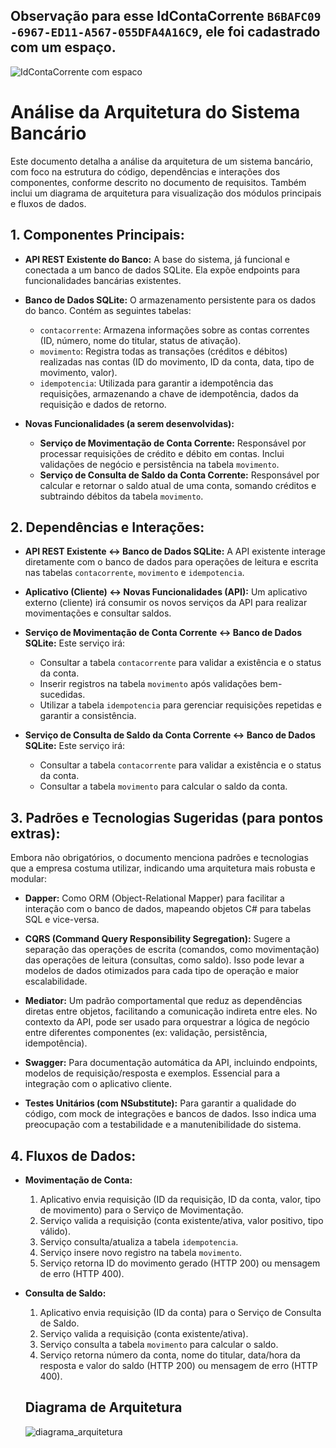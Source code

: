 ## Observação para esse IdContaCorrente `B6BAFC09 -6967-ED11-A567-055DFA4A16C9`, ele foi cadastrado com um espaço. 
![IdContaCorrente com espaco](https://github.com/user-attachments/assets/db197f77-e313-4f98-9027-d9a583f2de17)

# Análise da Arquitetura do Sistema Bancário

Este documento detalha a análise da arquitetura de um sistema bancário, com foco na estrutura do código, dependências e interações dos componentes, conforme descrito no documento de requisitos. Também inclui um diagrama de arquitetura para visualização dos módulos principais e fluxos de dados.

## 1. Componentes Principais:

*   **API REST Existente do Banco:** A base do sistema, já funcional e conectada a um banco de dados SQLite. Ela expõe endpoints para funcionalidades bancárias existentes.

*   **Banco de Dados SQLite:** O armazenamento persistente para os dados do banco. Contém as seguintes tabelas:
    *   `contacorrente`: Armazena informações sobre as contas correntes (ID, número, nome do titular, status de ativação).
    *   `movimento`: Registra todas as transações (créditos e débitos) realizadas nas contas (ID do movimento, ID da conta, data, tipo de movimento, valor).
    *   `idempotencia`: Utilizada para garantir a idempotência das requisições, armazenando a chave de idempotência, dados da requisição e dados de retorno.

*   **Novas Funcionalidades (a serem desenvolvidas):**
    *   **Serviço de Movimentação de Conta Corrente:** Responsável por processar requisições de crédito e débito em contas. Inclui validações de negócio e persistência na tabela `movimento`.
    *   **Serviço de Consulta de Saldo da Conta Corrente:** Responsável por calcular e retornar o saldo atual de uma conta, somando créditos e subtraindo débitos da tabela `movimento`.

## 2. Dependências e Interações:

*   **API REST Existente <-> Banco de Dados SQLite:** A API existente interage diretamente com o banco de dados para operações de leitura e escrita nas tabelas `contacorrente`, `movimento` e `idempotencia`.

*   **Aplicativo (Cliente) <-> Novas Funcionalidades (API):** Um aplicativo externo (cliente) irá consumir os novos serviços da API para realizar movimentações e consultar saldos.

*   **Serviço de Movimentação de Conta Corrente <-> Banco de Dados SQLite:** Este serviço irá:
    *   Consultar a tabela `contacorrente` para validar a existência e o status da conta.
    *   Inserir registros na tabela `movimento` após validações bem-sucedidas.
    *   Utilizar a tabela `idempotencia` para gerenciar requisições repetidas e garantir a consistência.

*   **Serviço de Consulta de Saldo da Conta Corrente <-> Banco de Dados SQLite:** Este serviço irá:
    *   Consultar a tabela `contacorrente` para validar a existência e o status da conta.
    *   Consultar a tabela `movimento` para calcular o saldo da conta.

## 3. Padrões e Tecnologias Sugeridas (para pontos extras):

Embora não obrigatórios, o documento menciona padrões e tecnologias que a empresa costuma utilizar, indicando uma arquitetura mais robusta e modular:

*   **Dapper:** Como ORM (Object-Relational Mapper) para facilitar a interação com o banco de dados, mapeando objetos C# para tabelas SQL e vice-versa.

*   **CQRS (Command Query Responsibility Segregation):** Sugere a separação das operações de escrita (comandos, como movimentação) das operações de leitura (consultas, como saldo). Isso pode levar a modelos de dados otimizados para cada tipo de operação e maior escalabilidade.

*   **Mediator:** Um padrão comportamental que reduz as dependências diretas entre objetos, facilitando a comunicação indireta entre eles. No contexto da API, pode ser usado para orquestrar a lógica de negócio entre diferentes componentes (ex: validação, persistência, idempotência).

*   **Swagger:** Para documentação automática da API, incluindo endpoints, modelos de requisição/resposta e exemplos. Essencial para a integração com o aplicativo cliente.

*   **Testes Unitários (com NSubstitute):** Para garantir a qualidade do código, com mock de integrações e bancos de dados. Isso indica uma preocupação com a testabilidade e a manutenibilidade do sistema.

## 4. Fluxos de Dados:

*   **Movimentação de Conta:**
    1.  Aplicativo envia requisição (ID da requisição, ID da conta, valor, tipo de movimento) para o Serviço de Movimentação.
    2.  Serviço valida a requisição (conta existente/ativa, valor positivo, tipo válido).
    3.  Serviço consulta/atualiza a tabela `idempotencia`.
    4.  Serviço insere novo registro na tabela `movimento`.
    5.  Serviço retorna ID do movimento gerado (HTTP 200) ou mensagem de erro (HTTP 400).

*   **Consulta de Saldo:**
    1.  Aplicativo envia requisição (ID da conta) para o Serviço de Consulta de Saldo.
    2.  Serviço valida a requisição (conta existente/ativa).
    3.  Serviço consulta a tabela `movimento` para calcular o saldo.
    4.  Serviço retorna número da conta, nome do titular, data/hora da resposta e valor do saldo (HTTP 200) ou mensagem de erro (HTTP 400).
 
    ## Diagrama de Arquitetura

    ![diagrama_arquitetura](https://github.com/user-attachments/assets/78bf7cd6-60cd-466b-ba00-041871129f03)
